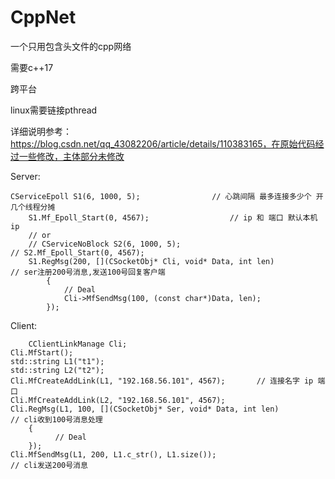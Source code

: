 # CppNet
一个只用包含头文件的cpp网络

需要c++17

跨平台

linux需要链接pthread

详细说明参考：https://blog.csdn.net/qq_43082206/article/details/110383165，在原始代码经过一些修改，主体部分未修改

Server:


	CServiceEpoll S1(6, 1000, 5);                // 心跳间隔 最多连接多少个 开几个线程分摊
    	S1.Mf_Epoll_Start(0, 4567);                  // ip 和 端口 默认本机ip
    	// or
    	// CServiceNoBlock S2(6, 1000, 5);
	// S2.Mf_Epoll_Start(0, 4567);
    	S1.RegMsg(200, [](CSocketObj* Cli, void* Data, int len)                // ser注册200号消息,发送100号回复客户端
        	{
            	// Deal
            	Cli->MfSendMsg(100, (const char*)Data, len);
        	});

Client:


    	CClientLinkManage Cli;
	Cli.MfStart();
	std::string L1("t1");
	std::string L2("t2");
	Cli.MfCreateAddLink(L1, "192.168.56.101", 4567);       // 连接名字 ip 端口
	Cli.MfCreateAddLink(L2, "192.168.56.101", 4567);
	Cli.RegMsg(L1, 100, [](CSocketObj* Ser, void* Data, int len)             // cli收到100号消息处理 
		{
              // Deal
		});
	Cli.MfSendMsg(L1, 200, L1.c_str(), L1.size());                           // cli发送200号消息
